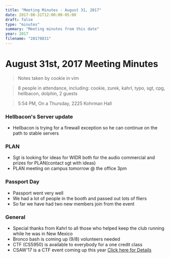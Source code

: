 ```yaml
---
title: "Meeting Minutes - August 31, 2017"
date: 2017-08-31T12:00:00-05:00
draft: false
type: "minutes"
summary: "Meeting minutes from this date"
year: 2017
filename: "20170831"
---
```


# August 31st, 2017 Meeting Minutes
> Notes taken by cookie in vim

> 8 people in attendance, including: cookie, zurek, kahrl, typo, sgt, cpg, hellbacon, dolphin, 2 guests

> 5:54 PM, On a Thursday, 2225 Kohrman Hall

### Hellbacon's Server update

- Hellbacon is trying for a firewall exception so he can continue on the path to stable servers

### PLAN

- Sgt is looking for ideas for WIDR both for the audio commercial and prizes for PLAN(contact sgt with ideas)
- PLAN meeting on campus tomorrow @ the office 3pm

### Passport Day

- Passport went very well
- We had a lot of people in the booth and passed out lots of fliers 
- So far we have had two new members join from the event

### General

- Special thanks from Kahrl to all those who helped keep the club running while he was in New Mexico
- Bronco bash is coming up (9/8) volunteers needed
- CTF (CS5950) is available to everybody for a one credit class
- CSAW'17 is a CTF event coming up this year [Click here for Details](https://ctf.csaw.io)
